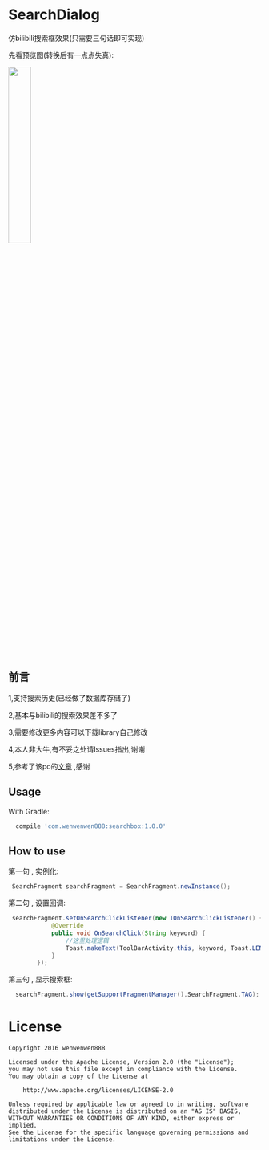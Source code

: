 # SearchDialog
仿bilibili搜索框效果(只需要三句话即可实现)

先看预览图(转换后有一点点失真):

<img src="https://github.com/wenwenwen888/SearchDialog/blob/master/preview/1.gif" width="30%" height="30%">

前言
-------
1,支持搜索历史(已经做了数据库存储了)

2,基本与bilibili的搜索效果差不多了

3,需要修改更多内容可以下载library自己修改

4,本人非大牛,有不妥之处请Issues指出,谢谢

5,参考了该po的[文章](http://lhunter.org/2016/08/06/%E4%BB%BF%20Bilibili%20%E6%90%9C%E7%B4%A2%E6%95%88%E6%9E%9C/) ,感谢


Usage
--------

With Gradle:
```groovy
  compile 'com.wenwenwen888:searchbox:1.0.0'
```


How to use
--------
第一句 , 实例化:
```java
 SearchFragment searchFragment = SearchFragment.newInstance();
```
第二句 , 设置回调:
```java
 searchFragment.setOnSearchClickListener(new IOnSearchClickListener() {
            @Override
            public void OnSearchClick(String keyword) {
                //这里处理逻辑
                Toast.makeText(ToolBarActivity.this, keyword, Toast.LENGTH_SHORT).show();
            }
        });
```
第三句 , 显示搜索框:
```java
  searchFragment.show(getSupportFragmentManager(),SearchFragment.TAG);
```
 
# License

    Copyright 2016 wenwenwen888

    Licensed under the Apache License, Version 2.0 (the "License");
    you may not use this file except in compliance with the License.
    You may obtain a copy of the License at
    
        http://www.apache.org/licenses/LICENSE-2.0
    
    Unless required by applicable law or agreed to in writing, software
    distributed under the License is distributed on an "AS IS" BASIS,
    WITHOUT WARRANTIES OR CONDITIONS OF ANY KIND, either express or implied.
    See the License for the specific language governing permissions and
    limitations under the License.
